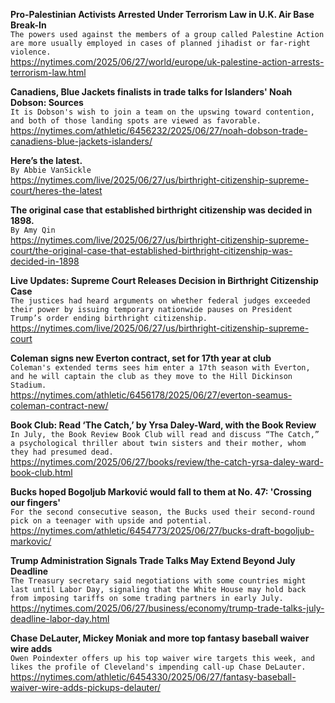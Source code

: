 **Pro-Palestinian Activists Arrested Under Terrorism Law in U.K. Air Base Break-In**\
`The powers used against the members of a group called Palestine Action are more usually employed in cases of planned jihadist or far-right violence.`\
https://nytimes.com/2025/06/27/world/europe/uk-palestine-action-arrests-terrorism-law.html

**Canadiens, Blue Jackets finalists in trade talks for Islanders' Noah Dobson: Sources**\
`It is Dobson's wish to join a team on the upswing toward contention, and both of those landing spots are viewed as favorable.`\
https://nytimes.com/athletic/6456232/2025/06/27/noah-dobson-trade-canadiens-blue-jackets-islanders/

**Here’s the latest.**\
`By Abbie VanSickle`\
https://nytimes.com/live/2025/06/27/us/birthright-citizenship-supreme-court/heres-the-latest

**The original case that established birthright citizenship was decided in 1898.**\
`By Amy Qin`\
https://nytimes.com/live/2025/06/27/us/birthright-citizenship-supreme-court/the-original-case-that-established-birthright-citizenship-was-decided-in-1898

**Live Updates: Supreme Court Releases Decision in Birthright Citizenship Case**\
`The justices had heard arguments on whether federal judges exceeded their power by issuing temporary nationwide pauses on President Trump’s order ending birthright citizenship.`\
https://nytimes.com/live/2025/06/27/us/birthright-citizenship-supreme-court

**Coleman signs new Everton contract, set for 17th year at club**\
`Coleman's extended terms sees him enter a 17th season with Everton, and he will captain the club as they move to the Hill Dickinson Stadium.`\
https://nytimes.com/athletic/6456178/2025/06/27/everton-seamus-coleman-contract-new/

**Book Club: Read ‘The Catch,’ by Yrsa Daley-Ward, with the Book Review**\
`In July, the Book Review Book Club will read and discuss “The Catch,” a psychological thriller about twin sisters and their mother, whom they had presumed dead.`\
https://nytimes.com/2025/06/27/books/review/the-catch-yrsa-daley-ward-book-club.html

**Bucks hoped Bogoljub Marković would fall to them at No. 47: 'Crossing our fingers'**\
`For the second consecutive season, the Bucks used their second-round pick on a teenager with upside and potential.`\
https://nytimes.com/athletic/6454773/2025/06/27/bucks-draft-bogoljub-markovic/

**Trump Administration Signals Trade Talks May Extend Beyond July Deadline**\
`The Treasury secretary said negotiations with some countries might last until Labor Day, signaling that the White House may hold back from imposing tariffs on some trading partners in early July.`\
https://nytimes.com/2025/06/27/business/economy/trump-trade-talks-july-deadline-labor-day.html

**Chase DeLauter, Mickey Moniak and more top fantasy baseball waiver wire adds**\
`Owen Poindexter offers up his top waiver wire targets this week, and likes the profile of Cleveland's impending call-up Chase DeLauter.`\
https://nytimes.com/athletic/6454330/2025/06/27/fantasy-baseball-waiver-wire-adds-pickups-delauter/


